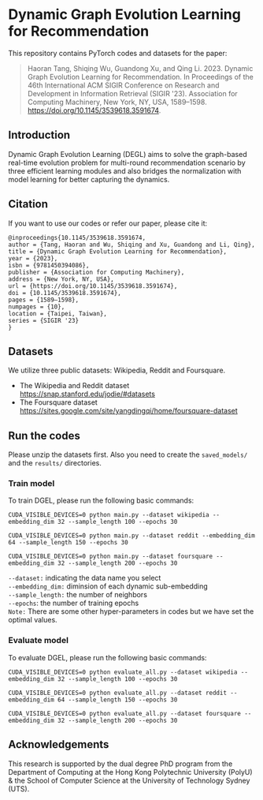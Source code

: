 # Dynamic Graph Evolution Learning for Recommendation
This repository contains PyTorch codes and datasets for the paper:
>Haoran Tang, Shiqing Wu, Guandong Xu, and Qing Li. 2023. Dynamic Graph Evolution Learning for Recommendation. In Proceedings of the 46th International ACM SIGIR Conference on Research and Development in Information Retrieval (SIGIR '23). Association for Computing Machinery, New York, NY, USA, 1589–1598. https://doi.org/10.1145/3539618.3591674.

## Introduction
Dynamic Graph Evolution Learning (DEGL) aims to solve the graph-based real-time evolution problem for multi-round recommendation scenario by three efficient learning modules and also bridges the normalization with model learning for better capturing the dynamics.

## Citation
If you want to use our codes or refer our paper, please cite it:
```
@inproceedings{10.1145/3539618.3591674,
author = {Tang, Haoran and Wu, Shiqing and Xu, Guandong and Li, Qing},
title = {Dynamic Graph Evolution Learning for Recommendation},
year = {2023},
isbn = {9781450394086},
publisher = {Association for Computing Machinery},
address = {New York, NY, USA},
url = {https://doi.org/10.1145/3539618.3591674},
doi = {10.1145/3539618.3591674},
pages = {1589–1598},
numpages = {10},
location = {Taipei, Taiwan},
series = {SIGIR '23}
}
```

## Datasets
We utilize three public datasets: Wikipedia, Reddit and Foursquare.
* The Wikipedia and Reddit dataset
<br> https://snap.stanford.edu/jodie/#datasets
* The Foursquare dataset
<br> https://sites.google.com/site/yangdingqi/home/foursquare-dataset

## Run the codes
Please unzip the datasets first. Also you need to create the `saved_models/` and the `results/` directories.
### Train model
To train DGEL, please run the following basic commands:
```
CUDA_VISIBLE_DEVICES=0 python main.py --dataset wikipedia --embedding_dim 32 --sample_length 100 --epochs 30
```
```
CUDA_VISIBLE_DEVICES=0 python main.py --dataset reddit --embedding_dim 64 --sample_length 150 --epochs 30
```
```
CUDA_VISIBLE_DEVICES=0 python main.py --dataset foursquare --embedding_dim 32 --sample_length 200 --epochs 30
```
`--dataset:` indicating the data name you select
<br>`--embedding_dim:` diminsion of each dynamic sub-embedding
<br>`--sample_length:` the number of neighbors
<br>`--epochs`: the number of training epochs
<br>`Note:` There are some other hyper-parameters in codes but we have set the optimal values.
### Evaluate model
To evaluate DGEL, please run the following basic commands:
```
CUDA_VISIBLE_DEVICES=0 python evaluate_all.py --dataset wikipedia --embedding_dim 32 --sample_length 100 --epochs 30
```
```
CUDA_VISIBLE_DEVICES=0 python evaluate_all.py --dataset reddit --embedding_dim 64 --sample_length 150 --epochs 30
```
```
CUDA_VISIBLE_DEVICES=0 python evaluate_all.py --dataset foursquare --embedding_dim 32 --sample_length 200 --epochs 30
```

## Acknowledgements
This research is supported by the dual degree PhD program from the Department of Computing at the Hong Kong Polytechnic University (PolyU) & the School of Computer Science at the University of Technology Sydney (UTS).
